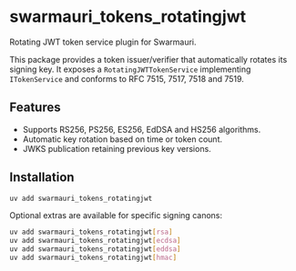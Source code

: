 # swarmauri_tokens_rotatingjwt

Rotating JWT token service plugin for Swarmauri.

This package provides a token issuer/verifier that automatically rotates its
signing key.  It exposes a `RotatingJWTTokenService` implementing
`ITokenService` and conforms to RFC 7515, 7517, 7518 and 7519.

## Features

- Supports RS256, PS256, ES256, EdDSA and HS256 algorithms.
- Automatic key rotation based on time or token count.
- JWKS publication retaining previous key versions.

## Installation

```bash
uv add swarmauri_tokens_rotatingjwt
```

Optional extras are available for specific signing canons:

```bash
uv add swarmauri_tokens_rotatingjwt[rsa]
uv add swarmauri_tokens_rotatingjwt[ecdsa]
uv add swarmauri_tokens_rotatingjwt[eddsa]
uv add swarmauri_tokens_rotatingjwt[hmac]
```
